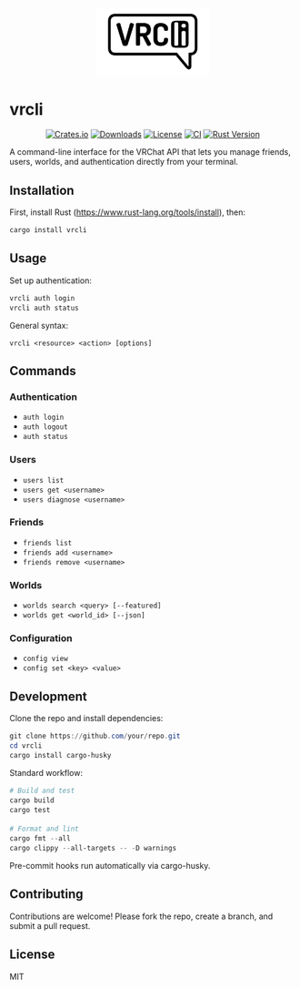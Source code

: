 <div align="center">
  <img src=".github/assets/logo.png" alt="vrcli logo" width="200">
</div>

# vrcli

<div align="center">

[![Crates.io](https://img.shields.io/crates/v/vrcli.svg)](https://crates.io/crates/vrcli) [![Downloads](https://img.shields.io/crates/d/vrcli.svg)](https://crates.io/crates/vrcli) [![License](https://img.shields.io/crates/l/vrcli.svg)](LICENSE) [![CI](https://github.com/VRCli/vrcli/workflows/CI/badge.svg)](https://github.com/VRCli/vrcli/actions) [![Rust Version](https://img.shields.io/badge/rustc-1.70+-blue.svg)](https://forge.rust-lang.org/infra/channel-releases.html)

</div>

A command-line interface for the VRChat API that lets you manage friends, users, worlds, and authentication directly from your terminal.

## Installation

First, install Rust (https://www.rust-lang.org/tools/install), then:

```powershell
cargo install vrcli
```

## Usage

Set up authentication:

```powershell
vrcli auth login
vrcli auth status
```

General syntax:

```
vrcli <resource> <action> [options]
```

## Commands

### Authentication
- `auth login`
- `auth logout`
- `auth status`

### Users
- `users list`
- `users get <username>`
- `users diagnose <username>`

### Friends
- `friends list`
- `friends add <username>`
- `friends remove <username>`

### Worlds
- `worlds search <query> [--featured]`
- `worlds get <world_id> [--json]`

### Configuration
- `config view`
- `config set <key> <value>`

## Development

Clone the repo and install dependencies:

```powershell
git clone https://github.com/your/repo.git
cd vrcli
cargo install cargo-husky
```

Standard workflow:

```powershell
# Build and test
cargo build
cargo test

# Format and lint
cargo fmt --all
cargo clippy --all-targets -- -D warnings
```

Pre-commit hooks run automatically via cargo-husky.

## Contributing

Contributions are welcome! Please fork the repo, create a branch, and submit a pull request.

## License

MIT
